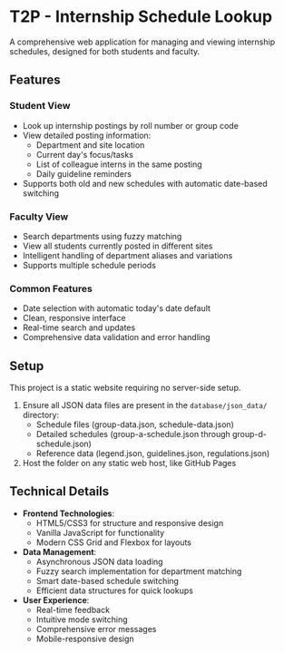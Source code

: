 # T2P - Internship Schedule Lookup

A comprehensive web application for managing and viewing internship schedules, designed for both students and faculty.

## Features

### Student View

- Look up internship postings by roll number or group code
- View detailed posting information:
  - Department and site location
  - Current day's focus/tasks
  - List of colleague interns in the same posting
  - Daily guideline reminders
- Supports both old and new schedules with automatic date-based switching

### Faculty View

- Search departments using fuzzy matching
- View all students currently posted in different sites
- Intelligent handling of department aliases and variations
- Supports multiple schedule periods

### Common Features

- Date selection with automatic today's date default
- Clean, responsive interface
- Real-time search and updates
- Comprehensive data validation and error handling

## Setup

This project is a static website requiring no server-side setup.

1. Ensure all JSON data files are present in the `database/json_data/` directory:
   - Schedule files (group-data.json, schedule-data.json)
   - Detailed schedules (group-a-schedule.json through group-d-schedule.json)
   - Reference data (legend.json, guidelines.json, regulations.json)
2. Host the folder on any static web host, like GitHub Pages

## Technical Details

- **Frontend Technologies**:
  - HTML5/CSS3 for structure and responsive design
  - Vanilla JavaScript for functionality
  - Modern CSS Grid and Flexbox for layouts
- **Data Management**:
  - Asynchronous JSON data loading
  - Fuzzy search implementation for department matching
  - Smart date-based schedule switching
  - Efficient data structures for quick lookups
- **User Experience**:
  - Real-time feedback
  - Intuitive mode switching
  - Comprehensive error messages
  - Mobile-responsive design
